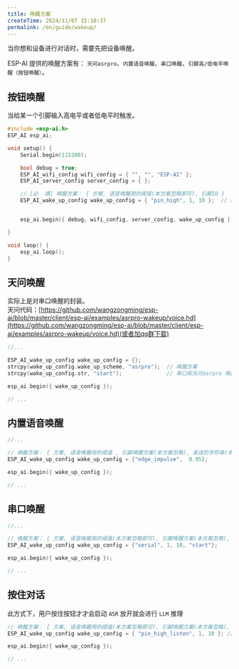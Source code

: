 ```yaml
---
title: 唤醒方案
createTime: 2024/11/07 15:10:37
permalink: /en/guide/wakeup/
---
```


当你想和设备进行对话时，需要先把设备唤醒。

ESP-AI 提供的唤醒方案有： `天问asrpro`、`内置语音唤醒`、`串口唤醒`、`引脚高/低电平唤醒（按钮唤醒）`。
 

## 按钮唤醒
当给某一个引脚输入高电平或者低电平时触发。

```c
#include <esp-ai.h>
ESP_AI esp_ai;

void setup() { 
    Serial.begin(115200);

    bool debug = true; 
    ESP_AI_wifi_config wifi_config = { "", "", "ESP-AI" };  
    ESP_AI_server_config server_config = { };  

    // [必  填] 唤醒方案： { 方案, 语音唤醒用的阈值(本方案忽略即可), 引脚IO }
    ESP_AI_wake_up_config wake_up_config = { "pin_high", 1, 10 };  // 如果按钮按下是低电平，那使用 pin_low 即可 


    esp_ai.begin({ debug, wifi_config, server_config, wake_up_config });

}

void loop() {
    esp_ai.loop();
}

```

## 天问唤醒
实际上是对串口唤醒的封装。  
天问代码：[https://github.com/wangzongming/esp-ai/blob/master/client/esp-ai/examples/asrpro-wakeup/voice.hd](https://github.com/wangzongming/esp-ai/blob/master/client/esp-ai/examples/asrpro-wakeup/voice.hd)(或者加qq群下载)

```c
//...

ESP_AI_wake_up_config wake_up_config = {};
strcpy(wake_up_config.wake_up_scheme, "asrpro");  // 唤醒方案
strcpy(wake_up_config.str, "start");              // 串口和天问asrpro 唤醒时需要配置的字符串，也就是从另一个开发板发送来的字符串

esp_ai.begin({ wake_up_config });

// ...
```


## 内置语音唤醒

```c
//...

// 唤醒方案： { 方案, 语音唤醒用的阈值 , 引脚唤醒方案(本方案忽略), 发送的字符串(本方案忽略) }
ESP_AI_wake_up_config wake_up_config = {"edge_impulse",  0.95}; 

esp_ai.begin({ wake_up_config });

// ...
```


## 串口唤醒

```c
//...

// 唤醒方案： { 方案, 语音唤醒用的阈值(本方案忽略即可), 引脚唤醒方案(本方案忽略), 发送的字符串 }
ESP_AI_wake_up_config wake_up_config = {"serial", 1, 10, "start"};

esp_ai.begin({ wake_up_config });

// ...
```

## 按住对话
此方式下，用户按住按钮才才会启动 `ASR` 放开就会进行 `LLM` 推理 

```c 
// 唤醒方案： { 方案, 语音唤醒用的阈值(本方案忽略即可), 引脚唤醒方案(本方案忽略), 发送的字符串 }
ESP_AI_wake_up_config wake_up_config = { "pin_high_listen", 1, 10 }; // pin_high_listen 为按下高电平 ， pin_low_listen 为按下低电平

esp_ai.begin({ wake_up_config });

// ...
```

